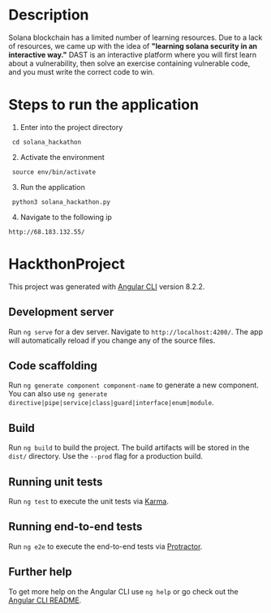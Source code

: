 # Description
Solana blockchain has a limited number of learning resources. Due to a lack of resources, we came up with the idea of __"learning solana security in an interactive way."__ DAST is an interactive platform where you will first learn about a vulnerability, then solve an exercise containing vulnerable code, and you must write the correct code to win.

# Steps to run the application
1) Enter into the project directory
```
 cd solana_hackathon
```
2) Activate the environment 
 ```
  source env/bin/activate
 ```
3) Run the application
```
 python3 solana_hackathon.py
```
4) Navigate to the following ip
```
http://68.183.132.55/
```

# HackthonProject

This project was generated with [Angular CLI](https://github.com/angular/angular-cli) version 8.2.2.

## Development server

Run `ng serve` for a dev server. Navigate to `http://localhost:4200/`. The app will automatically reload if you change any of the source files.

## Code scaffolding

Run `ng generate component component-name` to generate a new component. You can also use `ng generate directive|pipe|service|class|guard|interface|enum|module`.

## Build

Run `ng build` to build the project. The build artifacts will be stored in the `dist/` directory. Use the `--prod` flag for a production build.

## Running unit tests

Run `ng test` to execute the unit tests via [Karma](https://karma-runner.github.io).

## Running end-to-end tests

Run `ng e2e` to execute the end-to-end tests via [Protractor](http://www.protractortest.org/).

## Further help

To get more help on the Angular CLI use `ng help` or go check out the [Angular CLI README](https://github.com/angular/angular-cli/blob/master/README.md).

